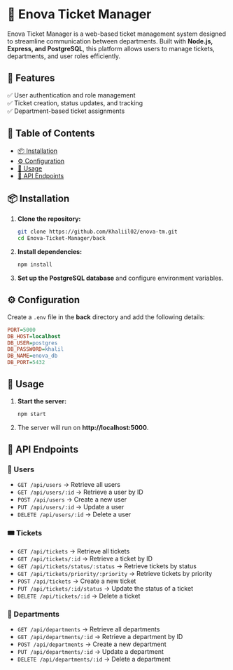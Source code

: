 # 🚀 Enova Ticket Manager

Enova Ticket Manager is a web-based ticket management system designed to streamline communication between departments. Built with **Node.js, Express, and PostgreSQL**, this platform allows users to manage tickets, departments, and user roles efficiently.

## 📌 Features

✅ User authentication and role management  
✅ Ticket creation, status updates, and tracking  
✅ Department-based ticket assignments

## 📂 Table of Contents

- [📦 Installation](#-installation)
- [⚙️ Configuration](#-configuration)
- [🚀 Usage](#-usage)
- [📡 API Endpoints](#-api-endpoints)

## 📦 Installation

1. **Clone the repository:**
   ```sh
   git clone https://github.com/Khaliil02/enova-tm.git
   cd Enova-Ticket-Manager/back
   ```
2. **Install dependencies:**
   ```sh
   npm install
   ```
3. **Set up the PostgreSQL database** and configure environment variables.

## ⚙️ Configuration

Create a `.env` file in the **back** directory and add the following details:

```ini
PORT=5000
DB_HOST=localhost
DB_USER=postgres
DB_PASSWORD=khalil
DB_NAME=enova_db
DB_PORT=5432
```

## 🚀 Usage

1. **Start the server:**
   ```sh
   npm start
   ```
2. The server will run on **http://localhost:5000**.

## 📡 API Endpoints

### 👤 Users

- `GET /api/users` → Retrieve all users
- `GET /api/users/:id` → Retrieve a user by ID
- `POST /api/users` → Create a new user
- `PUT /api/users/:id` → Update a user
- `DELETE /api/users/:id` → Delete a user

### 🎟️ Tickets

- `GET /api/tickets` → Retrieve all tickets
- `GET /api/tickets/:id` → Retrieve a ticket by ID
- `GET /api/tickets/status/:status` → Retrieve tickets by status
- `GET /api/tickets/priority/:priority` → Retrieve tickets by priority
- `POST /api/tickets` → Create a new ticket
- `PUT /api/tickets/:id/status` → Update the status of a ticket
- `DELETE /api/tickets/:id` → Delete a ticket

### 🏢 Departments

- `GET /api/departments` → Retrieve all departments
- `GET /api/departments/:id` → Retrieve a department by ID
- `POST /api/departments` → Create a new department
- `PUT /api/departments/:id` → Update a department
- `DELETE /api/departments/:id` → Delete a department

```

```
